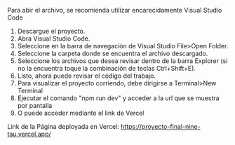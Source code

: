 Para abir el archivo, se recomienda utilizar encarecidamente Visual Studio Code

1. Descargue el proyecto.
2. Abra Visual Studio Code.
3. Seleccione en la barra de navegación de Visual Studio File>Open Folder.
4. Seleccione la carpeta donde se encuentra el archivo descargado.
5. Seleccione los archivos que desea revisar dentro de la barra Explorer (si no la encuentra toque la combinación de teclas Ctrl+Shift+E).
6. Listo, ahora puede revisar el código del trabajo.
7. Para visualizar el proyecto corriendo, debe dirigirse a Terminal>New Terminal
8. Ejecutar el comando "npm run dev" y acceder a la url que se muestra por pantalla
9. O puede acceder mediante el link de Vercel

Link de la Página deployada en Vercel: https://proyecto-final-nine-tau.vercel.app/
